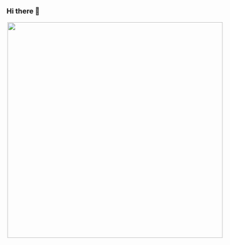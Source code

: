 ### Hi there 👋

<div id="header" align="center">
  <img src="https://media.giphy.com/media/nx0MDnbVyyTgk/giphy.gif" width="500"/>
</div>

<img src="https://komarev.com/ghpvc/?username=jbreffle&style=flat-square&color=blue" alt=""/>


<!--
Here are some ideas to add:
- 🔭 I’m currently working on ...
- 🌱 I’m currently learning ...
- 👯 I’m looking to collaborate on ...
- 🤔 I’m looking for help with ...
- 💬 Ask me about ...
- 📫 How to reach me: ...
- 😄 Pronouns: ...
- ⚡ Fun fact: ...

Add a gif: 
<div id="header" align="center">
  <img src="https://media.giphy.com/media/nx0MDnbVyyTgk/giphy.gif" width="500"/>
</div>

<div id="header" align="center">
  <img src="https://media.giphy.com/media/l41lJ8ywG1ncm9FXW/giphy.gif" width="500"/>
</div>

Add social network badges
<div id="badges">
  <a href="your-linkedin-URL">
    <img src="https://img.shields.io/badge/LinkedIn-blue?style=for-the-badge&logo=linkedin&logoColor=white" alt="LinkedIn Badge"/>
  </a>
  <a href="your-youtube-URL">
    <img src="https://img.shields.io/badge/YouTube-red?style=for-the-badge&logo=youtube&logoColor=white" alt="Youtube Badge"/>
  </a>
  <a href="your-twitter-URL">
    <img src="https://img.shields.io/badge/Twitter-blue?style=for-the-badge&logo=twitter&logoColor=white" alt="Twitter Badge"/>
  </a>
</div>



-->
